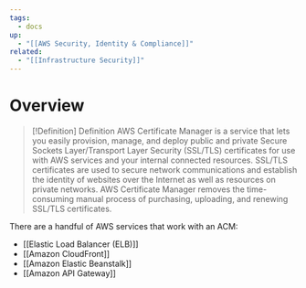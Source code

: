 ```yaml
---
tags:
  - docs
up:
  - "[[AWS Security, Identity & Compliance]]"
related:
  - "[[Infrastructure Security]]"
---
```

# Overview

>[!Definition] Definition
AWS Certificate Manager is a service that lets you easily provision, manage, and deploy public and private Secure Sockets Layer/Transport Layer Security (SSL/TLS) certificates for use with AWS services and your internal connected resources. SSL/TLS certificates are used to secure network communications and establish the identity of websites over the Internet as well as resources on private networks. AWS Certificate Manager removes the time-consuming manual process of purchasing, uploading, and renewing SSL/TLS certificates.

There are a handful of AWS services that work with an ACM: 

- [[Elastic Load Balancer (ELB)]]
- [[Amazon CloudFront]]
- [[Amazon Elastic Beanstalk]]
- [[Amazon API Gateway]]
